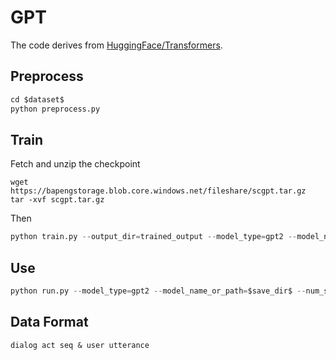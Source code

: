 # GPT

The code derives from [HuggingFace/Transformers](https://github.com/huggingface/transformers).

## Preprocess

```python
cd $dataset$
python preprocess.py
```

## Train

Fetch and unzip the checkpoint

```
wget https://bapengstorage.blob.core.windows.net/fileshare/scgpt.tar.gz
tar -xvf scgpt.tar.gz
```

Then

``` python
python train.py --output_dir=trained_output --model_type=gpt2 --model_name_or_path=scgpt --do_train --do_eval --eval_data_file=multiwoz/data/test_sys.txt --overwrite_cache --use_tokenize --train_data_file=multiwoz/data/train_sys.txt --overwrite_output_dir
```

## Use

```python
python run.py --model_type=gpt2 --model_name_or_path=$save_dir$ --num_samples 5 --input_file=$test_file$ --output_file=$output_file$ --length 100 --stop_token '<|endoftext|>' --batch_size 16
```

## Data Format

```
dialog act seq & user utterance
```

